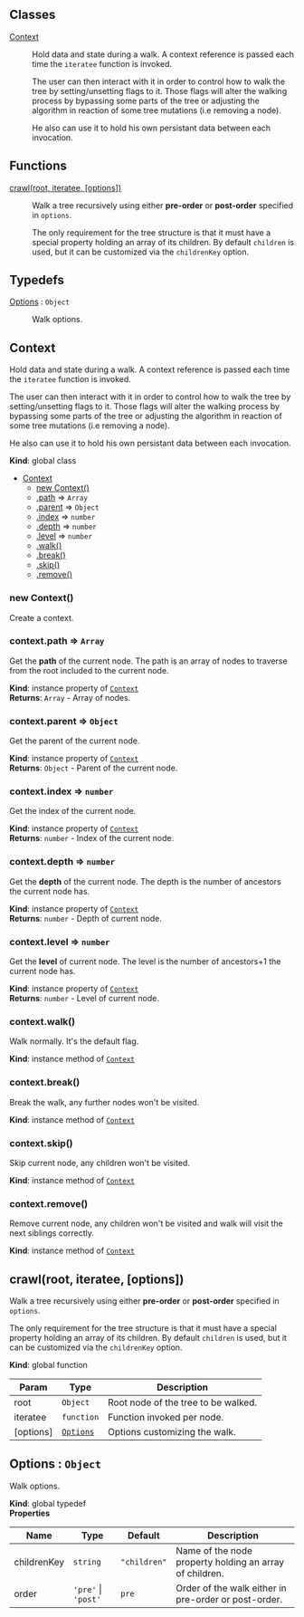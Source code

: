 ## Classes

<dl>
<dt><a href="#Context">Context</a></dt>
<dd><p>Hold data and state during a walk. A context reference is passed each time
the <code>iteratee</code> function is invoked.</p>
<p>The user can then interact with it in order to control how to walk the tree
by setting/unsetting flags to it. Those flags will alter the walking process
by bypassing some parts of the tree or adjusting the algorithm in reaction of
some tree mutations (i.e removing a node).</p>
<p>He also can use it to hold his own persistant data between each invocation.</p>
</dd>
</dl>

## Functions

<dl>
<dt><a href="#crawl">crawl(root, iteratee, [options])</a></dt>
<dd><p>Walk a tree recursively using either <strong>pre-order</strong> or <strong>post-order</strong>
specified in <code>options</code>.</p>
<p>The only requirement for the tree structure is that
it must have a special property holding an array of its children.
By default <code>children</code> is used, but it can be customized via the
<code>childrenKey</code> option.</p>
</dd>
</dl>

## Typedefs

<dl>
<dt><a href="#Options">Options</a> : <code>Object</code></dt>
<dd><p>Walk options.</p>
</dd>
</dl>

<a name="Context"></a>

## Context
Hold data and state during a walk. A context reference is passed each time
the `iteratee` function is invoked.

The user can then interact with it in order to control how to walk the tree
by setting/unsetting flags to it. Those flags will alter the walking process
by bypassing some parts of the tree or adjusting the algorithm in reaction of
some tree mutations (i.e removing a node).

He also can use it to hold his own persistant data between each invocation.

**Kind**: global class  

* [Context](#Context)
    * [new Context()](#new_Context_new)
    * [.path](#Context+path) ⇒ <code>Array</code>
    * [.parent](#Context+parent) ⇒ <code>Object</code>
    * [.index](#Context+index) ⇒ <code>number</code>
    * [.depth](#Context+depth) ⇒ <code>number</code>
    * [.level](#Context+level) ⇒ <code>number</code>
    * [.walk()](#Context+walk)
    * [.break()](#Context+break)
    * [.skip()](#Context+skip)
    * [.remove()](#Context+remove)

<a name="new_Context_new"></a>

### new Context()
Create a context.

<a name="Context+path"></a>

### context.path ⇒ <code>Array</code>
Get the **path** of the current node. The path is an array of nodes to
traverse from the root included to the current node.

**Kind**: instance property of <code>[Context](#Context)</code>  
**Returns**: <code>Array</code> - Array of nodes.  
<a name="Context+parent"></a>

### context.parent ⇒ <code>Object</code>
Get the parent of the current node.

**Kind**: instance property of <code>[Context](#Context)</code>  
**Returns**: <code>Object</code> - Parent of the current node.  
<a name="Context+index"></a>

### context.index ⇒ <code>number</code>
Get the index of the current node.

**Kind**: instance property of <code>[Context](#Context)</code>  
**Returns**: <code>number</code> - Index of the current node.  
<a name="Context+depth"></a>

### context.depth ⇒ <code>number</code>
Get the **depth** of the current node. The depth is the number of
ancestors the current node has.

**Kind**: instance property of <code>[Context](#Context)</code>  
**Returns**: <code>number</code> - Depth of current node.  
<a name="Context+level"></a>

### context.level ⇒ <code>number</code>
Get the **level** of current node. The level is the number of ancestors+1
the current node has.

**Kind**: instance property of <code>[Context](#Context)</code>  
**Returns**: <code>number</code> - Level of current node.  
<a name="Context+walk"></a>

### context.walk()
Walk normally. It's the default flag.

**Kind**: instance method of <code>[Context](#Context)</code>  
<a name="Context+break"></a>

### context.break()
Break the walk, any further nodes won't be visited.

**Kind**: instance method of <code>[Context](#Context)</code>  
<a name="Context+skip"></a>

### context.skip()
Skip current node, any children won't be visited.

**Kind**: instance method of <code>[Context](#Context)</code>  
<a name="Context+remove"></a>

### context.remove()
Remove current node, any children won't be visited and walk will visit
the next siblings correctly.

**Kind**: instance method of <code>[Context](#Context)</code>  
<a name="crawl"></a>

## crawl(root, iteratee, [options])
Walk a tree recursively using either **pre-order** or **post-order**
specified in `options`.

The only requirement for the tree structure is that
it must have a special property holding an array of its children.
By default `children` is used, but it can be customized via the
`childrenKey` option.

**Kind**: global function  

| Param | Type | Description |
| --- | --- | --- |
| root | <code>Object</code> | Root node of the tree to be walked. |
| iteratee | <code>function</code> | Function invoked per node. |
| [options] | <code>[Options](#Options)</code> | Options customizing the walk. |

<a name="Options"></a>

## Options : <code>Object</code>
Walk options.

**Kind**: global typedef  
**Properties**

| Name | Type | Default | Description |
| --- | --- | --- | --- |
| childrenKey | <code>string</code> | <code>&quot;children&quot;</code> | Name of the node property holding an array of children. |
| order | <code>&#x27;pre&#x27;</code> &#124; <code>&#x27;post&#x27;</code> | <code>pre</code> | Order of the walk either in pre-order or post-order. |

